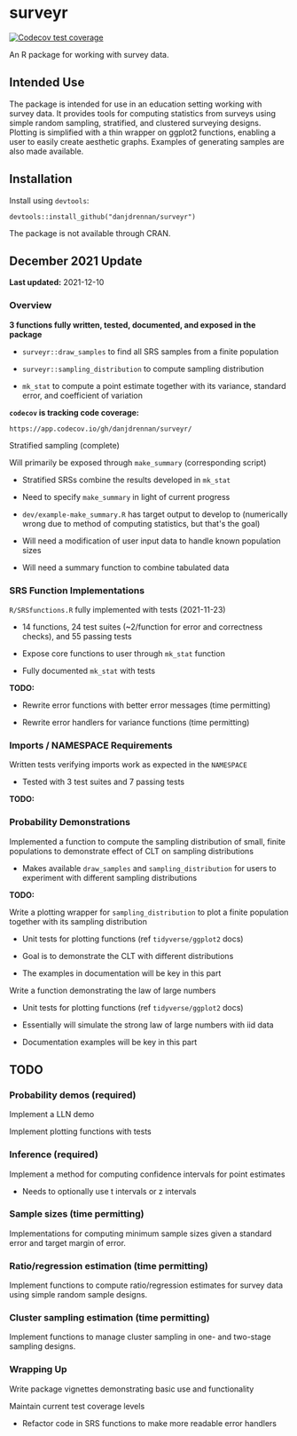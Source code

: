 # surveyr

[![Codecov test coverage](https://codecov.io/gh/danjdrennan/surveyr/branch/main/graph/badge.svg)](https://app.codecov.io/gh/danjdrennan/surveyr?branch=main)

An R package for working with survey data.

## Intended Use

The package is intended for use in an education setting working with survey data.
It provides tools for computing statistics from surveys using simple random
sampling, stratified, and clustered surveying designs.
Plotting is simplified with a thin wrapper on ggplot2 functions, enabling a user
to easily create aesthetic graphs.
Examples of generating samples are also made available.


## Installation

Install using `devtools`:

```{r}
devtools::install_github("danjdrennan/surveyr")
```

The package is not available through CRAN.


## December 2021 Update

**Last updated:** 2021-12-10

### Overview

**3 functions fully written, tested, documented, and exposed in the package**

* `surveyr::draw_samples` to find all SRS samples from a finite population

* `surveyr::sampling_distribution` to compute sampling distribution

* `mk_stat` to compute a point estimate together with its variance, standard
error, and coefficient of variation

**`codecov` is tracking code coverage:**

```{url}
https://app.codecov.io/gh/danjdrennan/surveyr/
```

Stratified sampling (complete)

Will primarily be exposed through `make_summary` (corresponding script)

* Stratified SRSs combine the results developed in `mk_stat`

* Need to specify `make_summary` in light of current progress

* `dev/example-make_summary.R` has target output to develop to
(numerically wrong due to method of computing statistics, but that's the goal)

* Will need a modification of user input data to handle known population sizes

* Will need a summary function to combine tabulated data


### SRS Function Implementations

`R/SRSfunctions.R` fully implemented with tests (2021-11-23)

* 14 functions, 24 test suites (~2/function for error and correctness checks),
and 55 passing tests

* Expose core functions to user through `mk_stat` function

* Fully documented `mk_stat` with tests
    
**TODO:**

* Rewrite error functions with better error messages (time permitting)

* Rewrite error handlers for variance functions (time permitting)


### Imports / NAMESPACE Requirements

Written tests verifying imports work as expected in the `NAMESPACE`

* Tested with 3 test suites and 7 passing tests

**TODO:**


### Probability Demonstrations

Implemented a function to compute the sampling distribution of small, finite
populations to demonstrate effect of CLT on sampling distributions

* Makes available `draw_samples` and `sampling_distribution` for users
    to experiment with different sampling distributions
    
**TODO:**
    
Write a plotting wrapper for `sampling_distribution` to plot a finite
population together with its sampling distribution

* Unit tests for plotting functions (ref `tidyverse/ggplot2` docs)

* Goal is to demonstrate the CLT with different distributions

* The examples in documentation will be key in this part

Write a function demonstrating the law of large numbers

* Unit tests for plotting functions (ref `tidyverse/ggplot2` docs)

* Essentially will simulate the strong law of large numbers with iid data

* Documentation examples will be key in this part


## TODO

### Probability demos (required)

Implement a LLN demo

Implement plotting functions with tests


### Inference (required)

Implement a method for computing confidence intervals for point estimates

* Needs to optionally use t intervals or z intervals


### Sample sizes (time permitting)

Implementations for computing minimum sample sizes given a standard error and
target margin of error.


### Ratio/regression estimation (time permitting)

Implement functions to compute ratio/regression estimates for survey data using
simple random sample designs.


### Cluster sampling estimation (time permitting)

Implement functions to manage cluster sampling in one- and two-stage sampling
designs.


### Wrapping Up

Write package vignettes demonstrating basic use and functionality

Maintain current test coverage levels

* Refactor code in SRS functions to make more readable error handlers
